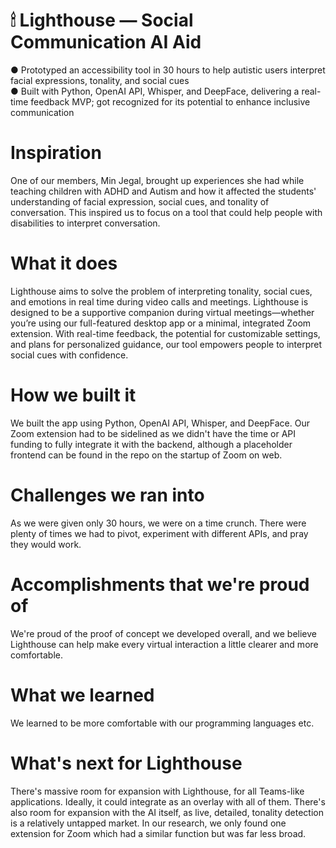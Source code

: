 # 🕯 Lighthouse — Social Communication AI Aid  
● Prototyped an accessibility tool in 30 hours to help autistic users interpret facial expressions, tonality, and social cues  
● Built with Python, OpenAI API, Whisper, and DeepFace, delivering a real-time feedback MVP; got recognized for its 
potential to enhance inclusive communication 

# Inspiration
One of our members, Min Jegal, brought up experiences she had while teaching children with ADHD and Autism and how it affected the students' understanding of facial expression, social cues, and tonality of conversation. This inspired us to focus on a tool that could help people with disabilities to interpret conversation.

# What it does
Lighthouse aims to solve the problem of interpreting tonality, social cues, and emotions in real time during video calls and meetings. Lighthouse is designed to be a supportive companion during virtual meetings—whether you’re using our full-featured desktop app or a minimal, integrated Zoom extension. With real-time feedback, the potential for customizable settings, and plans for personalized guidance, our tool empowers people to interpret social cues with confidence.

# How we built it
We built the app using Python, OpenAI API, Whisper, and DeepFace. Our Zoom extension had to be sidelined as we didn't have the time or API funding to fully integrate it with the backend, although a placeholder frontend can be found in the repo on the startup of Zoom on web.

# Challenges we ran into
As we were given only 30 hours, we were on a time crunch. There were plenty of times we had to pivot, experiment with different APIs, and pray they would work.

# Accomplishments that we're proud of
We're proud of the proof of concept we developed overall, and we believe Lighthouse can help make every virtual interaction a little clearer and more comfortable.

# What we learned
We learned to be more comfortable with our programming languages etc.

# What's next for Lighthouse
There's massive room for expansion with Lighthouse, for all Teams-like applications. Ideally, it could integrate as an overlay with all of them. There's also room for expansion with the AI itself, as live, detailed, tonality detection is a relatively untapped market. In our research, we only found one extension for Zoom which had a similar function but was far less broad.
